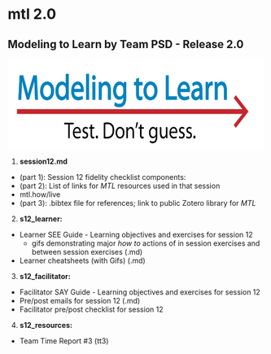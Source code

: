 # mtl 2.0

## Modeling to Learn by Team PSD - Release 2.0

<img src = "https://github.com/lzim/teampsd/blob/master/resources/logos/mtl_testdontguess_sm.png"
     height = "175" width = "650">

1. **session12.md**
  - (part 1): Session 12 fidelity checklist components:
  - (part 2): List of links for *MTL* resources used in that session
   - mtl.how/live
  - (part 3): .bibtex file for references; link to public Zotero library for *MTL*
2. **s12_learner:**
  - Learner SEE Guide - Learning objectives and exercises for session 12
    - gifs demonstrating major *how to* actions of in session exercises and between session exercises (.md)
  - Learner cheatsheets (with Gifs) (.md)
3. **s12_facilitator:**
  - Facilitator SAY Guide - Learning objectives and exercises for session 12
  - Pre/post emails for session 12 (.md)
  - Facilitator pre/post checklist for session 12
4. **s12_resources:**
  - Team Time Report #3 (tt3)
